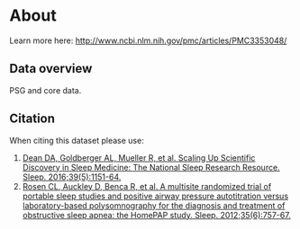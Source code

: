 # About

Learn more here: http://www.ncbi.nlm.nih.gov/pmc/articles/PMC3353048/

## Data overview

PSG and core data.

## Citation

When citing this dataset please use:

1. [Dean DA, Goldberger AL, Mueller R, et al. Scaling Up Scientific Discovery in Sleep Medicine: The National Sleep Research Resource. Sleep. 2016;39(5):1151-64.](http://www.ncbi.nlm.nih.gov/pubmed/27070134)
2. [Rosen CL, Auckley D, Benca R, et al. A multisite randomized trial of portable sleep studies and positive airway pressure autotitration versus laboratory-based polysomnography for the diagnosis and treatment of obstructive sleep apnea: the HomePAP study. Sleep. 2012;35(6):757-67.](https://www.ncbi.nlm.nih.gov/pubmed/22654195)
